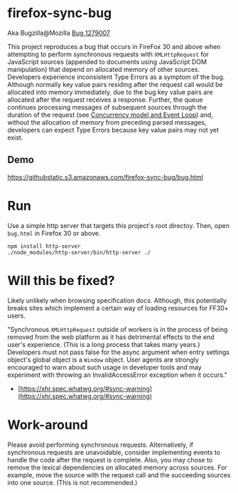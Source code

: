 # firefox-sync-bug

Aka Bugzilla@Mozilla [Bug 1279007](https://bugzilla.mozilla.org/show_bug.cgi?id=1279007)

This project reproduces a bug that occurs in FireFox 30 and above when attempting to perform synchronous requests with `XMLHttpRequest` for JavaScript sources (appended to documents using JavaScript DOM manipulation) that depend on allocated memory of other sources. Developers experience inconsistent Type Errors as a symptom of the bug. Although normally key value pairs residing after the request call would be allocated into memory immediately, due to the bug key value pairs are allocated after the request receives a response. Further, the queue continues processing messages of subsequent sources through the duration of the request (see [Concurrency model and Event Loop](https://developer.mozilla.org/en-US/docs/Web/JavaScript/EventLoop)) and, without the allocation of memory from preceding parsed messages, developers can expect Type Errors because key value pairs may not yet exist.

## Demo

https://githubstatic.s3.amazonaws.com/firefox-sync-bug/bug.html

# Run

Use a simple http server that targets this project's root directoy. Then, open `bug.html` in Firefox 30 or above.

```
npm install http-server
./node_modules/http-server/bin/http-server ./
```

# Will this be fixed?

Likely unlikely when browsing specification docs. Although, this potentially breaks sites which implement a certain way of loading resources for FF30+ users.

"Synchronous `XMLHttpRequest` outside of workers is in the process of being removed from the web platform as it has detrimental effects to the end user's experience. (This is a long process that takes many years.) Developers must not pass false for the async argument when entry settings object's global object is a `Window` object. User agents are strongly encouraged to warn about such usage in developer tools and may experiment with throwing an InvalidAccessError exception when it occurs."

- [https://xhr.spec.whatwg.org/#sync-warning](https://xhr.spec.whatwg.org/#sync-warning)

# Work-around

Please avoid performing synchronous requests. Alternatively, if synchronous requests are unavoidable, consider implementing events to handle the code after the request is complete. Also, you may chose to remove the lexical dependencies on allocated memory across sources. For example, move the source with the request call and the succeeding sources into one source. (This is not recommended.)
